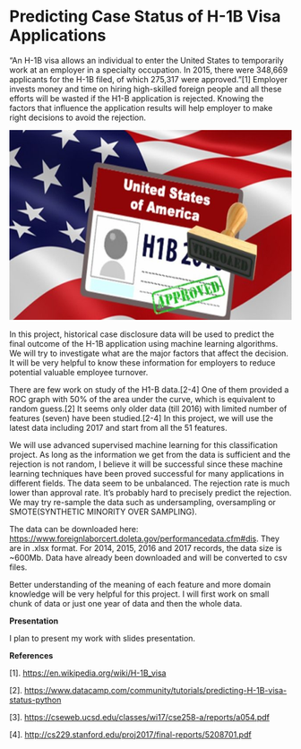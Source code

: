 # Predicting Case Status of H-1B Visa Applications

“An H-1B visa allows an individual to enter the United States to temporarily work at an employer in a specialty occupation. In 2015, there were 348,669 applicants for the H-1B filed, of which 275,317 were approved.”[1] Employer invests money and time on hiring high-skilled foreign people and all these efforts will be wasted if the H1-B application is rejected. Knowing the factors that influence the application results will help employer to make right decisions to avoid the rejection.

![alt text](https://github.com/jizizang/DSI_proposal/blob/master/H1B.jpg)

In this project, historical case disclosure data will be used to predict the final outcome of the H-1B application using machine learning algorithms. We will try to investigate what are the major factors that affect the decision. It will be very helpful to know these information for employers to reduce potential valuable employee turnover.

There are few work on study of the H1-B data.[2-4] One of them provided a ROC graph with 50% of the area under the curve, which is equivalent to random guess.[2] It seems only older data (till 2016) with limited number of features (seven) have been studied.[2-4] In this project, we will use the latest data including 2017 and start from all the 51 features.

We will use advanced supervised machine learning for this classification project. As long as the information we get from the data is sufficient and the rejection is not random, I believe it will be successful since these machine learning techniques have been proved successful for many applications in different fields. The data seem to be unbalanced. The rejection rate is much lower than approval rate. It’s probably hard to precisely predict the rejection. We may try re-sample the data such as undersampling,  oversampling or SMOTE(SYNTHETIC MINORITY OVER SAMPLING).

The data can be downloaded here: https://www.foreignlaborcert.doleta.gov/performancedata.cfm#dis. They are in .xlsx format. For 2014, 2015, 2016 and 2017 records, the data size is ~600Mb. Data have already been downloaded and will be converted to csv files. 

Better understanding of the meaning of each feature and more domain knowledge will be very helpful for this project. I will first work on small chunk of data or just one year of data and then the whole data. 


**Presentation**

I plan to present my work with slides presentation.




**References**

[1]. https://en.wikipedia.org/wiki/H-1B_visa

[2]. https://www.datacamp.com/community/tutorials/predicting-H-1B-visa-status-python

[3]. https://cseweb.ucsd.edu/classes/wi17/cse258-a/reports/a054.pdf

[4]. http://cs229.stanford.edu/proj2017/final-reports/5208701.pdf
